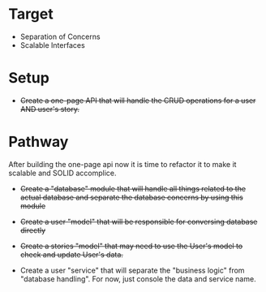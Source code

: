 # Target

-   Separation of Concerns
-   Scalable Interfaces

# Setup

-   ~~Create a one-page API that will handle the CRUD operations for a user AND user's story.~~

# Pathway

After building the one-page api now it is time to refactor it to make it scalable and SOLID accomplice.

-   ~~Create a "database" module that will handle all things related to the actual database and separate the database concerns by using this module~~

-   ~~Create a user "model" that will be responsible for conversing database directly~~

-   ~~Create a stories "model" that may need to use the User's model to check and update User's data.~~

-   Create a user "service" that will separate the "business logic" from "database handling". For now, just console the data and service name.
